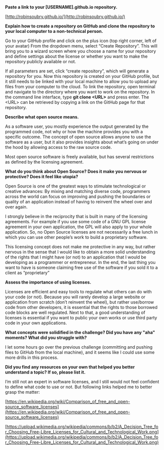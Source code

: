 **Paste a link to your [USERNAME].github.io repository.**

[http://robinsoubry.github.io/](http://robinsoubry.github.io/)

**Explain how to create a repository on GitHub and clone the repository to your local computer to a non-technical person.**

Go to your GitHub profile and click on the plus icon (top right corner, left of your avatar) From the dropdown menu, select “Create Repository”. This will bring you to a wizard screen where you choose a name for your repository and define settings about the license or whether you want to make the repository publicly available or not.

If all parameters are set, click “create repository”, which will generate a repository for you. Now this repository is created on your GitHub profile, but it still needs to be linked with your local machine to allow you to upload any files from your computer to the cloud. To link the repository, open terminal and navigate to the directory where you want to work on the repository. In the command line interface, type **git clone &lt;URL&gt;** and press enter. The &lt;URL&gt; can be retrieved by copying a link on the GitHub page for that repository.

**Describe what open source means.**

As a software user, you mostly experience the output generated by the programmed code, not why or how the machine provides you with a specific outcome. The concept of open source allows anyone to use the software as a user, but it also provides insights about what’s going on under the hood by allowing access to the raw source code.

Most open source software is freely available, but has several restrictions as defined by the licensing agreement.

**What do you think about Open Source? Does it make you nervous or protective? Does it feel like utopia?**

Open Source is one of the greatest ways to stimulate technological or creative advances: By mixing and matching diverse code, programmers across the world can focus on improving and pushing the boundaries or quality of an application instead of having to reinvent the wheel over and over again.

I strongly believe in the reciprocity that is built in many of the licensing agreements. For example if you use some code of a GNU GPL license agreement in your own application, the GPL will also apply to your whole application. So, no Open Source licenses are not necessarily a free lunch in which you can use other people’s work to build a proprietary software.

This licensing concept does not make me protective in any way, but rather nervous in the sense that I would like to obtain a more solid understanding of the rights that I might have (or not) to an application that I would be developing as a programmer or entrepreneur. In the end, the last thing you want to have is someone claiming free use of the software if you sold it to a client as “proprietary”

**Assess the importance of using licenses.**

Licenses are efficient and easy tools to regulate what others can do with your code (or not). Because you will rarely develop a large website or application from scratch (don’t reinvent the wheel), but rather use/borrow code from other developers, it is essential that the rights to those borrowed code blocks are well regulated. Next to that, a good understanding of licenses is essential if you want to public your own works or use third party code in your own applications.

**What concepts were solidified in the challenge? Did you have any "aha" moments? What did you struggle with?**

I let some hours go over the previous challenge (committing and pushing files to GitHub from the local machine), and it seems like I could use some more drills in this process.

**Did you find any resources on your own that helped you better understand a topic? If so, please list it.**

I’m still not an expert in software licenses, and I still would not feel confident to define what code to use or not. But following links helped me to better grasp the matter:

[https://en.wikipedia.org/wiki/Comparison_of_free_and_open-source_software_licenses](https://en.wikipedia.org/wiki/Comparison_of_free_and_open-source_software_licenses)

[https://upload.wikimedia.org/wikipedia/commons/b/b2/A_Decision_Tree_for_Choosing_Free-Libre_Licenses_for_Cultural_and_Technological_Work.png](https://upload.wikimedia.org/wikipedia/commons/b/b2/A_Decision_Tree_for_Choosing_Free-Libre_Licenses_for_Cultural_and_Technological_Work.png)